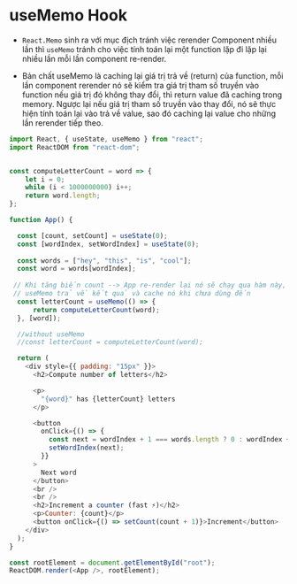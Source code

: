 
# useMemo Hook

- `React.Memo` sinh ra với mục địch tránh việc rerender Component nhiều lần thì `useMemo` tránh cho việc tính toán lại một function lặp đi lặp lại nhiều lần mỗi lần component re-render. 

- Bản chất useMemo là caching lại giá trị trả về (return) của function, mỗi lần component rerender nó sẽ kiểm tra giá trị tham số truyền vào function nếu giá trị đó không thay đổi, thì return value đã caching trong memory. Ngược lại nếu giá trị tham số truyền vào thay đổi, nó sẽ thực hiện tính toán lại vào trả về value, sao đó caching lại value cho những lần rerender tiếp theo.

```js
import React, { useState, useMemo } from "react";
import ReactDOM from "react-dom";


const computeLetterCount = word => {
    let i = 0;
    while (i < 1000000000) i++;
    return word.length;
};

function App() {

  const [count, setCount] = useState(0);
  const [wordIndex, setWordIndex] = useState(0);
  
  const words = ["hey", "this", "is", "cool"];
  const word = words[wordIndex];
  
 // Khi tăng biến count --> App re-render lại nó sẽ chạy qua hàm này, trong khi chưa cần dùng đến nó
 // useMemo trả về kết quả và cache nó khi chưa dùng đến
  const letterCount = useMemo(() => {
      return computeLetterCount(word);
  }, [word]);

  //without useMemo
  //const letterCount = computeLetterCount(word);

  return (
    <div style={{ padding: "15px" }}>
      <h2>Compute number of letters</h2>

      <p>
        "{word}" has {letterCount} letters
      </p>

      <button
        onClick={() => {
          const next = wordIndex + 1 === words.length ? 0 : wordIndex + 1;
          setWordIndex(next);
        }}
      >
        Next word
      </button>
      <br />
      <br />
      <h2>Increment a counter (fast ⚡️)</h2>
      <p>Counter: {count}</p>
      <button onClick={() => setCount(count + 1)}>Increment</button>
    </div>
  );
}

const rootElement = document.getElementById("root");
ReactDOM.render(<App />, rootElement);


```